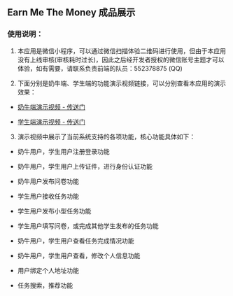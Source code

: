 ## Earn Me The Money 成品展示


### 使用说明：
1. 本应用是微信小程序，可以通过微信扫描体验二维码进行使用，但由于本应用没有上线审核(审核耗时过长)，因此之后经开发者授权的微信账号主题才可以体验，如有需要，请联系负责前端的队员：552378875 (QQ)


2. 下面分别是奶牛端、学生端的功能演示视频链接，可以分别查看本应用的演示效果：

* [奶牛端演示视频 - 传送门](/videos/cow.mp4)

* [学生端演示视频 - 传送门](/videos/student.mp4)


3. 演示视频中展示了当前系统支持的各项功能，核心功能具体如下：
* 奶牛用户，学生用户注册登录功能

* 奶牛用户，学生用户上传证件，进行身份认证功能

* 奶牛用户发布问卷功能

* 学生用户接收任务功能

* 学生用户发布小型任务功能

* 学生用户填写问卷，或完成其他学生发布的任务功能

* 奶牛用户，学生用户查看任务完成情况功能

* 奶牛用户，学生用户查看，修改个人信息功能

* 用户绑定个人地址功能

* 任务搜索，推荐功能
